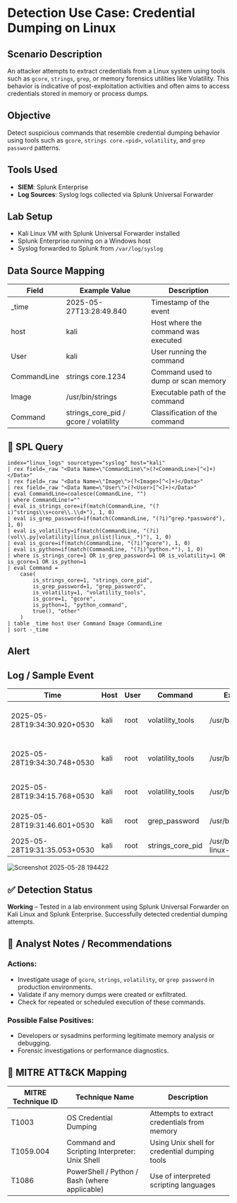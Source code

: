 #  Detection Use Case: Credential Dumping on Linux

## Scenario Description
An attacker attempts to extract credentials from a Linux system using tools such as `gcore`, `strings`, `grep`, or memory forensics utilities like Volatility. This behavior is indicative of post-exploitation activities and often aims to access credentials stored in memory or process dumps.

## Objective
Detect suspicious commands that resemble credential dumping behavior using tools such as `gcore`, `strings core.<pid>`, `volatility`, and `grep password` patterns.

## Tools Used
- **SIEM**: Splunk Enterprise
- **Log Sources**: Syslog logs collected via Splunk Universal Forwarder

## Lab Setup
- Kali Linux VM with Splunk Universal Forwarder installed
- Splunk Enterprise running on a Windows host
- Syslog forwarded to Splunk from `/var/log/syslog`

## Data Source Mapping
| Field       | Example Value                          | Description                              |
|-------------|----------------------------------------|------------------------------------------|
| _time       | 2025-05-27T13:28:49.840                | Timestamp of the event                   |
| host        | kali                                   | Host where the command was executed      |
| User        | kali                                   | User running the command                 |
| CommandLine | strings core.1234                      | Command used to dump or scan memory      |
| Image       | /usr/bin/strings                       | Executable path of the command           |
| Command     | strings_core_pid / gcore / volatility  | Classification of the command            |

## 🔎 SPL Query
```spl
index="linux_logs" sourcetype="syslog" host="kali"
| rex field=_raw "<Data Name=\"CommandLine\">(?<CommandLine>[^<]+)</Data>"
| rex field=_raw "<Data Name=\"Image\">(?<Image>[^<]+)</Data>"
| rex field=_raw "<Data Name=\"User\">(?<User>[^<]+)</Data>"
| eval CommandLine=coalesce(CommandLine, "")
| where CommandLine!=""
| eval is_strings_core=if(match(CommandLine, "(?i)^strings\\s+core\\.\\d+"), 1, 0)
| eval is_grep_password=if(match(CommandLine, "(?i)^grep.*password"), 1, 0)
| eval is_volatility=if(match(CommandLine, "(?i)(vol\\.py|volatility|linux_pslist|linux_.*)"), 1, 0)
| eval is_gcore=if(match(CommandLine, "(?i)^gcore"), 1, 0)
| eval is_python=if(match(CommandLine, "(?i)^python.*"), 1, 0)
| where is_strings_core=1 OR is_grep_password=1 OR is_volatility=1 OR is_gcore=1 OR is_python=1
| eval Command = 
    case(
        is_strings_core=1, "strings_core_pid",
        is_grep_password=1, "grep_password",
        is_volatility=1, "volatility_tools",
        is_gcore=1, "gcore",
        is_python=1, "python_command",
        true(), "other"
    )
| table _time host User Command Image CommandLine
| sort -_time
```
## Alert

## Log / Sample Event

| Time                         | Host | User | Command              | Executable                           | Command Line                                                   |
|-----------------------------|------|------|----------------------|--------------------------------------|----------------------------------------------------------------|
| 2025-05-28T19:34:30.920+0530 | kali | root | volatility_tools     | /usr/bin/snap                        | /usr/bin/snap advise-snap --format=json --command volatility   |
| 2025-05-28T19:34:30.748+0530 | kali | root | volatility_tools     | /usr/bin/python3.13                  | /usr/bin/python3 /usr/lib/command-not-found -- volatility      |
| 2025-05-28T19:34:15.768+0530 | kali | root | volatility_tools     | /usr/bin/python3.13                  | python3 vol.py -f mem.raw linux_pslist                         |
| 2025-05-28T19:31:46.601+0530 | kali | root | grep_password        | /usr/bin/grep                        | grep --color=auto -i password core_strings.txt                 |
| 2025-05-28T19:31:35.053+0530 | kali | root | strings_core_pid     | /usr/bin/x86_64-linux-gnu-strings    | strings core.1093                                              |

![Screenshot 2025-05-28 194422](https://github.com/user-attachments/assets/c8eff0de-ac1a-40a4-85cd-dac0381ae13f)


## ✅ Detection Status
**Working** – Tested in a lab environment using Splunk Universal Forwarder on Kali Linux and Splunk Enterprise. Successfully detected credential dumping attempts.

## 🧠 Analyst Notes / Recommendations
### Actions:
- Investigate usage of `gcore`, `strings`, `volatility`, or `grep password` in production environments.
- Validate if any memory dumps were created or exfiltrated.
- Check for repeated or scheduled execution of these commands.

### Possible False Positives:
- Developers or sysadmins performing legitimate memory analysis or debugging.
- Forensic investigations or performance diagnostics.

## 🔗 MITRE ATT&CK Mapping
| MITRE Technique ID | Technique Name                             | Description                                         |
|--------------------|--------------------------------------------|-----------------------------------------------------|
| T1003              | OS Credential Dumping                      | Attempts to extract credentials from memory         |
| T1059.004          | Command and Scripting Interpreter: Unix Shell | Using Unix shell for credential dumping tools     |
| T1086              | PowerShell / Python / Bash (where applicable) | Use of interpreted scripting languages             |

